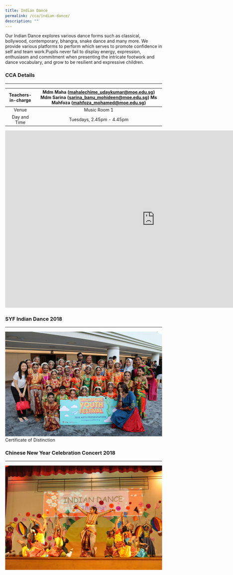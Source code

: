 ```yaml
---
title: Indian Dance
permalink: /cca/indian-dance/
description: ""
---
```

Our Indian Dance explores various dance forms such as classical, bollywood, contemporary, bhangra, snake dance and many more. We provide various platforms to perform which serves to promote confidence in self and team work.Pupils never fail to display energy, expression, enthusiasm and commitment when presenting the intricate footwork and dance vocabulary, and grow to be resilient and expressive children.

### CCA Details
-----------

  

| Teachers-in-charge  | Mdm Maha (mahalechime_udaykumar@moe.edu.sg) Mdm Sarina (sarina_banu_mohideen@moe.edu.sg) Ms Mahfoza (mahfoza_mohamed@moe.edu.sg) |
|:---:|:---:|
| Venue | Music Room 1 |
| Day and Time | Tuesdays, 2.45pm - 4.45pm |


<iframe allowfullscreen="true" height="569" width="960" frameborder="0" src="https://docs.google.com/presentation/d/e/2PACX-1vTps_RjMCmYC_ZvxdzZCF9l2rBTxei5uQiV_fEI3BoivRypnUQQj36UFr7aeFP68Fdtuwtyqg5417Dm/embed?start=false&amp;loop=false&amp;delayms=10000"></iframe>

### SYF Indian Dance 2018
---------------------

![Indian Dance SYF 2018](/images/Indian%20Dance%20SYF%202018.jpg)
Certificate of Distinction

### Chinese New Year Celebration Concert 2018
-----------------------------------------

![Chinese New Year Celebration Concert 2018](/images/Indian%20Dance%20CNY%202018.jpg)